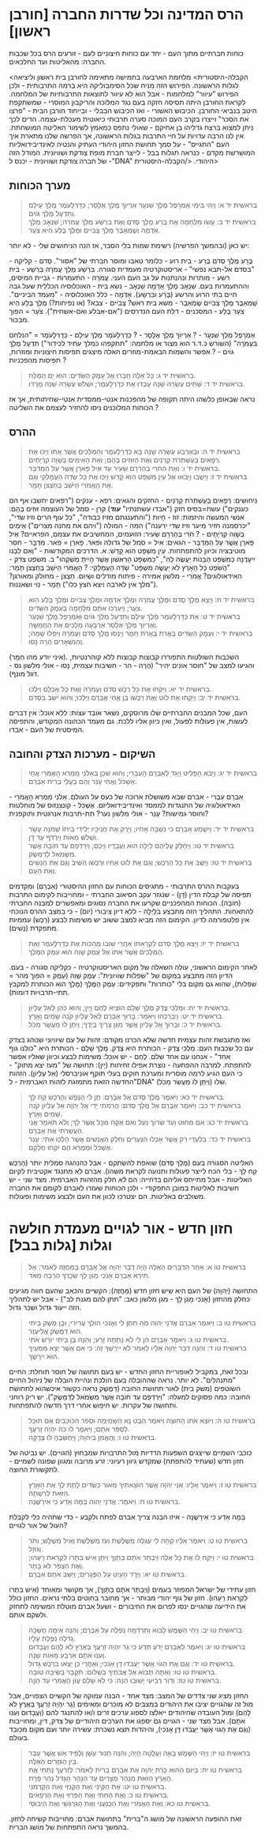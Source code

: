 # הרס המדינה וכל שדרות החברה [חורבן ראשון]

כוחות חברתיים מתוך העם - יחד עם כוחות חיצוניים לעם - זורעים הרס בכל שכבות החברה: מהאליטות ועד החלכאים.

<הקבלה-היסטורית>
מלחמת הארבעה בחמישה מתאימה לחורבן בית ראשון וליציאה לגלות הראשונה. הפירוש הזה מניח שכל הסימבוליקה היא ברמה התרבותית - ולכן הפירוש "עיוור" למלחמות - אבל הוא לא עיוור לתוצאות התרבותיות של המלחמה. לקראת החורבן היתה תסיסה חזקה בעם נגד המלוכה והריקבון המוסרי - שמשתקפת היטב בנביאי החורבן. הכיבוש האשורי - ואז הכיבוש הבבלי - ובייחוד חורבן הבית - "פרצו את הסכר" וייצרו בקרב העם המוכה סערה תרבותי כיאוטית מעכלת-עצמה. הדים לכך ניתן למצוא ברצח גדליהו בן אחיקם - שאולי נתפס כמאמץ לשימור האליטה המושחתת. אין לנו הרבה עדויות על חיי התרבות בגלות הראשונה, אך הפרשה שלנו מתארת איך העם "התגייס" - על סמך תחושת החזון היהודי העתיק והנטיה לאינדיבידואליות המושרשת מקדם - כנראה תגלות בבל - לייצר חברת מופת צודקת ושוויונית. המודל הזה - של חברה צודקת ושוויונית - יכנס ל"DNA" היהודי.
</הקבלה-היסטורית>


## מערך הכוחות

> בראשית יד א: וַיְהִי בִּימֵי אַמְרָפֶל מֶלֶךְ שִׁנְעָר אַרְיוֹךְ מֶלֶךְ אֶלָּסָר; כְּדָרְלָעֹמֶר מֶלֶךְ עֵילָם וְתִדְעָל מֶלֶךְ גּוֹיִם.  
> בראשית יד ב: עָשׂוּ מִלְחָמָה אֶת בֶּרַע מֶלֶךְ סְדֹם וְאֶת בִּרְשַׁע מֶלֶךְ עֲמֹרָה; שִׁנְאָב מֶלֶךְ אַדְמָה וְשֶׁמְאֵבֶר מֶלֶךְ צְבֹיִים וּמֶלֶךְ בֶּלַע הִיא צֹעַר.  

יש כאן (ובהמשך הפרשיה) רשימת שמות בלי הסבר, אז הנה הניחושים שלי - לא יותר:

בֶּרַע מֶלֶךְ סְדֹם
    בֶּרַע    - בית רוע    - כלומר טאבו ומוסר חברתי של "אסור".
    סְדֹם    - קליקה    - "בסדם אל-תבא נפשי" - אריסטוקרטיה מעמדית סגורה.
בִּרְשַׁע מֶלֶךְ עֲמֹרָה
    בִּרְשַׁע    - בית רשע    - מותרות ונהנתנות על גב העם העני.
    עֲמֹרָה    - התעמרות    - גביית המיסים, וההתעמרות בעם.
שִׁנְאָב מֶלֶךְ אַדְמָה
    שִׁנְאָב    - נשא בית    - האוכלוסיה הכללית שעל גבה חיים בתי הרוע והרשע (בֶּרַע ובִּרְשַׁע).
    אַדְמָה            - כלל האוכלוסיה - "מעמד הביניים".
שֶׁמְאֵבֶר מֶלֶךְ צְבֹיִים
    שֶׁמְאֵבֶר    - משא בית ראש?
    צְבֹיִים    - צבא? (או נפיחות?)
מֶלֶךְ בֶּלַע הִיא צֹעַר
    בֶּלַע    - המסכנים    - דלת העם הנדרסים ("אם-אבלע ואם-אשחית"). צֹעַר = הפוך מבכור.

אַמְרָפֶל מֶלֶךְ שִׁנְעָר        - ?
אַרְיוֹךְ מֶלֶךְ אֶלָּסָר        - ?
כְּדָרְלָעֹמֶר מֶלֶךְ עֵילָם    - כְּדָרְלָעֹמֶר = "הנלחם בעֲמֹרָה"
  (השורש כ.ד.ר הוא מצור או מלחמה: "תתקפהו כמלך עתיד לכידור")
תִדְעָל מֶלֶךְ גּוֹיִם        - ?
    אפשר והשמות הבאמת-מוזרים האלה מיצגים תפיסות חיצוניות ומוזרות, תפיסות מהפכניות ?

> בראשית יד ג: כָּל אֵלֶּה חָבְרוּ אֶל עֵמֶק הַשִּׂדִּים: הוּא יָם הַמֶּלַח.  
> בראשית יד ד: שְׁתֵּים עֶשְׂרֵה שָׁנָה עָבְדוּ אֶת כְּדָרְלָעֹמֶר; וּשְׁלֹשׁ עֶשְׂרֵה שָׁנָה מָרָדוּ.  

נראה שבאופן כלשהו היתה תקופה של מהפכנות אנטי-ממסדית אנטי-שחיתותית, אך אז הכוחות המלוכנים ניסו להחזיר לעצמם את השליטה ?

## ההרס

> בראשית יד ה: וּבְאַרְבַּע עֶשְׂרֵה שָׁנָה בָּא כְדָרְלָעֹמֶר וְהַמְּלָכִים אֲשֶׁר אִתּוֹ וַיַּכּוּ אֶת רְפָאִים בְּעַשְׁתְּרֹת קַרְנַיִם וְאֶת הַזּוּזִים בְּהָם; וְאֵת הָאֵימִים בְּשָׁוֵה קִרְיָתָיִם.  
> בראשית יד ו: וְאֶת הַחֹרִי בְּהַרְרָם שֵׂעִיר עַד אֵיל פָּארָן אֲשֶׁר עַל הַמִּדְבָּר.  
> בראשית יד ז: וַיָּשֻׁבוּ וַיָּבֹאוּ אֶל עֵין מִשְׁפָּט הִוא קָדֵשׁ וַיַּכּוּ אֶת כָּל שְׂדֵה הָעֲמָלֵקִי וְגַם אֶת הָאֱמֹרִי הַיֹּשֵׁב בְּחַצְצֹן תָּמָר.  

ניחושים:
    רְפָאִים בְּעַשְׁתְּרֹת קַרְנַיִם - החזקים והגאים:
    רפא - ענקים ("רפאים יחשבו אף הם כענקים")
    עשת=בסיס חזק ("אבדו עשתנתיו" *****עוד*****)
        קרן - סמל של העוצמה
זּוּזִים בְּהָם: אנשי המעשה והיזמות:
    זוז - חָיוּת ("והתענגתם מזיז כבודה", "כל עוף הרים וזיז שדי", "יכרסמנה חזיר מיער וזיז שדי ירענה")
    המה - המולה ("ויהם את מחנה מצרים")
אֵימִים בְּשָׁוֵה קִרְיָתָיִם - ?
חֹרִי בְּהַרְרָם שֵׂעִיר: הזועמים, המחשיבים את עצמם, הפראיים?
אֵיל פָּארָן אֲשֶׁר עַל הַמִּדְבָּר - הגאים:
    איל = סמל של גדולה ופאר. פָּארָן = פאר. מִּדְבָּר - חסר מוטיבציה וכיוון להתפתחות.
עֵין מִשְׁפָּט הִוא קָדֵשׁ:
    א. הדרכים המקודשות - "וְאִם לִבְנוֹ יִיעָדֶנָּה כְּמִשְׁפַּט הַבָּנוֹת יַעֲשֶׂה לָּהּ", "כַּמִּשְׁפָּט הָרִאשׁוֹן אֲשֶׁר הָיִיתָ מַשְׁקֵהוּ"
    ב. משפט צדק - "הֲשֹׁפֵט כָּל הָאָרֶץ לֹא יַעֲשֶׂה מִשְׁפָּט"
שְׂדֵה הָעֲמָלֵקִי: ?
הָאֱמֹרִי הַיֹּשֵׁב בְּחַצְצֹן תָּמָר: האידאולוגים?
    אֱמֹרִי - מלשון אמירה - פיתוח מודלים ושִיוּם.
    חַצְצֹן - מחולק ומאורגן? ("מלך אין לארבה ויצא חצץ כלו")
    תָּמָר - נוי ושאננות.

> בראשית יד ח: וַיֵּצֵא מֶלֶךְ סְדֹם וּמֶלֶךְ עֲמֹרָה וּמֶלֶךְ אַדְמָה וּמֶלֶךְ צְבֹיִים וּמֶלֶךְ בֶּלַע הִוא צֹעַר; וַיַּעַרְכוּ אִתָּם מִלְחָמָה בְּעֵמֶק הַשִּׂדִּים.  
> בראשית יד ט: אֵת כְּדָרְלָעֹמֶר מֶלֶךְ עֵילָם וְתִדְעָל מֶלֶךְ גּוֹיִם וְאַמְרָפֶל מֶלֶךְ שִׁנְעָר וְאַרְיוֹךְ מֶלֶךְ אֶלָּסָר אַרְבָּעָה מְלָכִים אֶת הַחֲמִשָּׁה.  
> בראשית יד י: וְעֵמֶק הַשִּׂדִּים בֶּאֱרֹת בֶּאֱרֹת חֵמָר וַיָּנֻסוּ מֶלֶךְ סְדֹם וַעֲמֹרָה וַיִּפְּלוּ שָׁמָּה; וְהַנִּשְׁאָרִים הֶרָה נָּסוּ.  

(איני יודע מהו חֵמָר).
השכבות השולטות התפוררו קבוצות קבוצות ללא קוהרנטיות, והגיעו למצב של "חוסר אונים יהיר" (הֶרָה - הר - חשיבות עצמית, נָּסוּ - אולי מלשון נס - דגל מונף).

> בראשית יד יא: וַיִּקְחוּ אֶת כָּל רְכֻשׁ סְדֹם וַעֲמֹרָה וְאֶת כָּל אָכְלָם וַיֵּלֵכוּ.  
> בראשית יד יב: וַיִּקְחוּ אֶת לוֹט וְאֶת רְכֻשׁוֹ בֶּן אֲחִי אַבְרָם וַיֵּלֵכוּ; וְהוּא יֹשֵׁב בִּסְדֹם.  

העם, שכל המבנים החברתיים שלו מרוסקים, נשאר אובד עצות:
ללא אוכל: אין דברים לעשות, אין פעולות לפעול, ואין כיוון אליו ללכת.
גם מעמד הכהונה המקודש, והתפיסה המיסטית של העם - אבדו.

## השיקום - מערכות הצדק והחובה

> בראשית יד יג: וַיָּבֹא הַפָּלִיט וַיַּגֵּד לְאַבְרָם הָעִבְרִי; וְהוּא שֹׁכֵן בְּאֵלֹנֵי מַמְרֵא הָאֱמֹרִי אֲחִי אֶשְׁכֹּל וַאֲחִי עָנֵר וְהֵם בַּעֲלֵי בְרִית אַבְרָם.  

אַבְרָם עִבְרִי - אברם שבא משושלת ארוכה של כעס על העולם.
אֵלֹנֵי מַמְרֵא הָאֱמֹרִי - האידאולוגיה של התנגדות לממסד ואינדיבידואליזם.
אֶשְׁכֹּל - קונצנזוס של מוחלטות וחוסר גמישות?
עָנֵר - אולי מלשון נער? תת-תרבות אנרגטית ותוקפנית?

> בראשית יד יד: וַיִּשְׁמַע אַבְרָם כִּי נִשְׁבָּה אָחִיו; וַיָּרֶק אֶת חֲנִיכָיו יְלִידֵי בֵיתוֹ שְׁמֹנָה עָשָׂר וּשְׁלֹשׁ מֵאוֹת וַיִּרְדֹּף עַד דָּן.  
> בראשית יד טו: וַיֵּחָלֵק עֲלֵיהֶם לַיְלָה הוּא וַעֲבָדָיו וַיַּכֵּם; וַיִּרְדְּפֵם עַד חוֹבָה אֲשֶׁר מִשְּׂמֹאל לְדַמָּשֶׂק.  
> בראשית יד טז: וַיָּשֶׁב אֵת כָּל הָרְכֻשׁ; וְגַם אֶת לוֹט אָחִיו וּרְכֻשׁוֹ הֵשִׁיב וְגַם אֶת הַנָּשִׁים וְאֶת הָעָם.  

בעקבות ההרס התרבותי - מתגיסים הכוחות עם החזון ההיסטורי (אַבְרָם) ומקדמים תפיסה של קבלת הדין (דָּן) - שנגזר עקב הסיאוב החברתי - ומחוייבות לקימום התרבות (חוֹבָה).
הכוחות המהפכניים שקרעו את החברה נסוגים ומאפשרים למבנה החברתי להתאחות.
התהליך הזה מתבצע בלַיְלָה - ללא דיון ציבורי (יום) - כי במצב ההרס הנוכחי אין פלטפורמה לדיון.
הקימום הזה מביא למצב ששוב יש משימות לבצע (רְכֻשׁ) עממיות מתפקדת (נָּשִׁים).

> בראשית יד יז: וַיֵּצֵא מֶלֶךְ סְדֹם לִקְרָאתוֹ אַחֲרֵי שׁוּבוֹ מֵהַכּוֹת אֶת כְּדָרְלָעֹמֶר וְאֶת הַמְּלָכִים אֲשֶׁר אִתּוֹ אֶל עֵמֶק שָׁוֵה הוּא עֵמֶק הַמֶּלֶךְ.  

לאחר הקימום הראשוני, עולה השאלה של מקום האריסטוקרטיה - כקליקה סגורה - בעם.
הדיון הזה מתבצע במקום של "שפלות שוויונית": עֵמֶק שָׁוֵה (עֵמֶק = הפוך מהר = שפלות), שהוא גם מקום בלי "כותרות" ותפקידים: עֵמֶק הַמֶּלֶךְ (מֶּלֶךְ הוא הכותרת למקבץ תתי-תרבויות דומות).

> בראשית יד יח: וּמַלְכִּי צֶדֶק מֶלֶךְ שָׁלֵם הוֹצִיא לֶחֶם וָיָיִן; וְהוּא כֹהֵן לְאֵל עֶלְיוֹן.  
> בראשית יד יט: וַיְבָרְכֵהוּ וַיֹּאמַר: בָּרוּךְ אַבְרָם לְאֵל עֶלְיוֹן קֹנֵה שָׁמַיִם וָאָרֶץ.  
> בראשית יד כ: וּבָרוּךְ אֵל עֶלְיוֹן אֲשֶׁר מִגֵּן צָרֶיךָ בְּיָדֶךָ; וַיִּתֶּן לוֹ מַעֲשֵׂר מִכֹּל.  

ואז מתגבשת זהות עצמית חדשה שלא הכרנו מקודם: זהות של עם שיוויוני שנוהג בצדק עם כל שכבות העם:
מַלְכִּי צֶדֶק - הכותרת היא צֶדֶק. מֶלֶךְ שָׁלֵם - הכותרת היא "כולנו גוף אחד" - אנחנו עם אחד שלם.
לֶחֶם - יש אוכל: משימות לבצע וכיוון שאליו אפשר להתפתח.
למרבה ההפתעה - נוצרת אפילו זחיחות (יָיִן): תחושה של "מעז יצא מתוק" - כי העם הגיע לרמה מוסרית ומערכת חוקים בעלי תוקף אוניברסלי (אֵל עֶלְיוֹן).
הזהות החדשה הזאת מתמזגת לזהות האברמית - ל"DNA" שלו (וַיִּתֶּן לוֹ מַעֲשֵׂר מִכֹּל).

> בראשית יד כא: וַיֹּאמֶר מֶלֶךְ סְדֹם אֶל אַבְרָם: תֶּן לִי הַנֶּפֶשׁ וְהָרְכֻשׁ קַח לָךְ.  
> בראשית יד כב: וַיֹּאמֶר אַבְרָם אֶל מֶלֶךְ סְדֹם: הֲרִמֹתִי יָדִי אֶל יְהוָה אֵל עֶלְיוֹן קֹנֵה שָׁמַיִם וָאָרֶץ.  
> בראשית יד כג: אִם מִחוּט וְעַד שְׂרוֹךְ נַעַל וְאִם אֶקַּח מִכָּל אֲשֶׁר לָךְ; וְלֹא תֹאמַר אֲנִי הֶעֱשַׁרְתִּי אֶת אַבְרָם.  
> בראשית יד כד: בִּלְעָדַי רַק אֲשֶׁר אָכְלוּ הַנְּעָרִים וְחֵלֶק הָאֲנָשִׁים אֲשֶׁר הָלְכוּ אִתִּי: עָנֵר אֶשְׁכֹּל וּמַמְרֵא הֵם יִקְחוּ חֶלְקָם.  

האליטה הסגורה בעם (מֶלֶךְ סְדֹם) שואפת להשתקם - אבל כהנהגה סמלית יותר (הָרְכֻשׁ קַח לָךְ - בלי הכח לייצר פעולות ותנועה לקראת משהו). אברם לא מתנגד אקטיבית לקיום האליטות - אבל מתייחס אליהם בדחייה: הם *לא* חלק מהזהות האברמית.
מצד שני - יש חשיבות לאליטות במובן התפקודי - ולכן הכוחות שעזרו לאברם לקומם את החברה משולבים באליטות. הם יצטרכו לכוון את העם ולבצע משימות ופעולות.

# חזון חדש - אור לגויים מעמדת חולשה וגלות [גלות בבל]

> בראשית טו א: אַחַר הַדְּבָרִים הָאֵלֶּה הָיָה דְבַר יְהוָה אֶל אַבְרָם בַּמַּחֲזֶה לֵאמֹר: אַל תִּירָא אַבְרָם אָנֹכִי מָגֵן לָךְ שְׂכָרְךָ הַרְבֵּה מְאֹד.  

התחושה (יְהוָה) של העם היא שיש חזון חדש (מַּחֲזֶה): הקשיים והכאב שהעם חווה מגיעים כחלק מהחזון (אָנֹכִי מָגֵן לָךְ - מגן מלשון כאב: "תתן להם מגנת לב") - אבל יש לתהליך הזה ייעוד גדול ושכר גדול.

> בראשית טו ב: וַיֹּאמֶר אַבְרָם אֲדֹנָי יְהוִה מַה תִּתֶּן לִי וְאָנֹכִי הוֹלֵךְ עֲרִירִי; וּבֶן מֶשֶׁק בֵּיתִי הוּא דַּמֶּשֶׂק אֱלִיעֶזֶר.  
> בראשית טו ג: וַיֹּאמֶר אַבְרָם הֵן לִי לֹא נָתַתָּה זָרַע; וְהִנֵּה בֶן בֵּיתִי יוֹרֵשׁ אֹתִי.  
> בראשית טו ד: וְהִנֵּה דְבַר יְהוָה אֵלָיו לֵאמֹר לֹא יִירָשְׁךָ זֶה: כִּי אִם אֲשֶׁר יֵצֵא מִמֵּעֶיךָ הוּא יִירָשֶׁךָ.  

ובכל זאת, במקביל לאופוריית החזון החדש - יש בעם תחושה של חוסר תוחלת: החיים "מתנהלים". לא יותר. נראה שההובלה בעם הולכת ונהיית הובלה של ניהול החיים השוטפים (משק בית) לאור תחושת החובה (דַּמֶּשֶׂק נראה כקשור איכשהוא לתחושת החובה: כמה פסוקים למעלה: "וַיִּרְדְּפֵם עַד חוֹבָה אֲשֶׁר מִשְּׂמֹאל לְדַמָּשֶׂק").
יש ריק רוחני ותחושה של עקרות. יש חיפוש אחרי דרך חדשה להתפתחות.

> בראשית טו ה: וַיּוֹצֵא אֹתוֹ הַחוּצָה וַיֹּאמֶר הַבֶּט נָא הַשָּׁמַיְמָה וּסְפֹר הַכּוֹכָבִים אִם תּוּכַל לִסְפֹּר אֹתָם; וַיֹּאמֶר לוֹ כֹּה יִהְיֶה זַרְעֶךָ.  
> בראשית טו ו: וְהֶאֱמִן בַּיהוָה; וַיַּחְשְׁבֶהָ לּוֹ צְדָקָה.  

כוכבי השמיים שייצגים השפעות הדדיות מול התרבויות שמבחוץ (הגויים). יש נביטה של חזון חדש (שעתיד להתפתח) שמקדש גיוון רעיוני: זרע מרובה ומגוון שפונה לשמיים - לתקשורת החוצה.

> בראשית טו ז: וַיֹּאמֶר אֵלָיו: אֲנִי יְהוָה אֲשֶׁר הוֹצֵאתִיךָ מֵאוּר כַּשְׂדִּים לָתֶת לְךָ אֶת הָאָרֶץ הַזֹּאת לְרִשְׁתָּהּ.  
> בראשית טו ח: וַיֹּאמַר: אֲדֹנָי יְהוִה בַּמָּה אֵדַע כִּי אִירָשֶׁנָּה.  

בַּמָּה אֵדַע כִּי אִירָשֶׁנָּה - איזו הבנה צריך אברם לפתח ולקבע - כדי שתהיה כלי לקבלת העול של אור לגויים?

> בראשית טו ט: וַיֹּאמֶר אֵלָיו קְחָה לִי עֶגְלָה מְשֻׁלֶּשֶׁת וְעֵז מְשֻׁלֶּשֶׁת וְאַיִל מְשֻׁלָּשׁ; וְתֹר וְגוֹזָל.  
> בראשית טו י: וַיִּקַּח לוֹ אֶת כָּל אֵלֶּה וַיְבַתֵּר אֹתָם בַּתָּוֶךְ וַיִּתֵּן אִישׁ בִּתְרוֹ לִקְרַאת רֵעֵהוּ; וְאֶת הַצִּפֹּר לֹא בָתָר.  
> בראשית טו יא: וַיֵּרֶד הָעַיִט עַל הַפְּגָרִים; וַיַּשֵּׁב אֹתָם אַבְרָם.  

חזון עתידי של ישראל המפוזר בעמים (וַיְבַתֵּר אֹתָם בַּתָּוֶךְ), אך מקושר ומאוחד (אִישׁ בִּתְרוֹ לִקְרַאת רֵעֵהוּ). חזון של גוף יהודי מבותר - אך מחובר בחוטים בלתי נראים.
החזון כולל את הידיעה שהגויים ינסו לפרום את החיבורים - ושעל אברם מוטלת המשימה לתחזק ולשקם אותם.

> בראשית טו יב: וַיְהִי הַשֶּׁמֶשׁ לָבוֹא וְתַרְדֵּמָה נָפְלָה עַל אַבְרָם; וְהִנֵּה אֵימָה חֲשֵׁכָה גְדֹלָה נֹפֶלֶת עָלָיו.  
> בראשית טו יג: וַיֹּאמֶר לְאַבְרָם יָדֹעַ תֵּדַע כִּי גֵר יִהְיֶה זַרְעֲךָ בְּאֶרֶץ לֹא לָהֶם וַעֲבָדוּם וְעִנּוּ אֹתָם אַרְבַּע מֵאוֹת שָׁנָה.  
> בראשית טו יד: וְגַם אֶת הַגּוֹי אֲשֶׁר יַעֲבֹדוּ דָּן אָנֹכִי; וְאַחֲרֵי כֵן יֵצְאוּ בִּרְכֻשׁ גָּדוֹל.  
> בראשית טו טו: וְאַתָּה תָּבוֹא אֶל אֲבֹתֶיךָ בְּשָׁלוֹם: תִּקָּבֵר בְּשֵׂיבָה טוֹבָה.  
> בראשית טו טז: וְדוֹר רְבִיעִי יָשׁוּבוּ הֵנָּה: כִּי לֹא שָׁלֵם עֲוֹן הָאֱמֹרִי עַד הֵנָּה.  

החזון מציג שני צדדים של המצב:
מצד אחד - הבנה עמוקה של הקשיים הצפויים, אבל מול זה שהגויים יציבו את היהודים במצבים לא מוכרים ומאימים (גֵר יִהְיֶה זַרְעֲךָ בְּאֶרֶץ לֹא לָהֶם) ומול העובדה שהיהודים ייאלצו לספוג ערכים זרים ו/או להתנגד להם  (וַעֲבָדוּם וְעִנּוּ אֹתָם).
אבל מצד שני - הגויים גם יספגו את הערכים היהודיים של צדק, דין, ומחוייבות (וְגַם אֶת הַגּוֹי אֲשֶׁר יַעֲבֹדוּ דָּן אָנֹכִי), והיהדות תצא נשכרת: עשירה יותר ועם מקום מכובד בעולם.

> בראשית טו יז: וַיְהִי הַשֶּׁמֶשׁ בָּאָה וַעֲלָטָה הָיָה; וְהִנֵּה תַנּוּר עָשָׁן וְלַפִּיד אֵשׁ אֲשֶׁר עָבַר בֵּין הַגְּזָרִים הָאֵלֶּה.  
> בראשית טו יח: בַּיּוֹם הַהוּא כָּרַת יְהוָה אֶת אַבְרָם בְּרִית לֵאמֹר: לְזַרְעֲךָ נָתַתִּי אֶת הָאָרֶץ הַזֹּאת מִנְּהַר מִצְרַיִם עַד הַנָּהָר הַגָּדֹל נְהַר פְּרָת.  
> בראשית טו יט: אֶת הַקֵּינִי וְאֶת הַקְּנִזִּי וְאֵת הַקַּדְמֹנִי.  
> בראשית טו כ: וְאֶת הַחִתִּי וְאֶת הַפְּרִזִּי וְאֶת הָרְפָאִים.  
> בראשית טו כא: וְאֶת הָאֱמֹרִי וְאֶת הַכְּנַעֲנִי וְאֶת הַגִּרְגָּשִׁי וְאֶת הַיְבוּסִי.  

זאת ההופעה הראשונה של מושג ה"ברית" בתחושת אברם: מחוייבות קשיחה לחזון.
בהמשך נראה התפתחות של מושג הברית.


